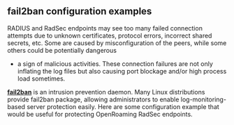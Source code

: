 ## fail2ban configuration examples

RADIUS and RadSec endpoints may see too many failed connection attempts
due to unknown certificates, protocol errors, incorrect shared secrets, etc.
Some are caused by misconfiguration of the peers,
while some others could be potentially dangerous 
- a sign of malicious activities.
These connection failures are not only inflating the log files 
but also causing port blockage and/or high process load sometimes.

**[fail2ban](https://github.com/fail2ban/fail2ban)**
is an intrusion prevention daemon.
Many Linux distributions provide fail2ban package, allowing 
administrators to enable log-monitoring-based server protection
easily.
Here are some configuration example that would be useful 
for protecting OpenRoaming RadSec endpoints.


